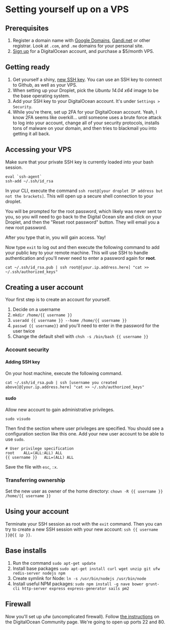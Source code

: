 # Setting yourself up on a VPS

## Prerequisites

1. Register a domain name with [Google Domains](https://domains.google.com/about/), [Gandi.net](http://www.gandi.net/) or other registrar. Look at `.com`, and `.me` domains for your personal site.
2. [Sign up](https://www.digitalocean.com/pricing/) for a DigitalOcean account, and purchase a $5/month VPS.

## Getting ready

1. Get yourself a shiny, [new SSH key](https://help.github.com/articles/generating-ssh-keys/). You can use an SSH key to connect to Github, as well as your VPS.
1. When setting up your Droplet, pick the *Ubuntu 14.04 x64* image to be the base operating system.
2. Add your SSH key to your DigitalOcean account. It's under `Settings > Security`.
2. While you're there, set up 2FA for your DigitalOcean account. Yeah, I know 2FA seems like overkill... until someone uses a brute force attack to log into your account, change all of your security protocols, installs tons of malware on your domain, and then tries to blackmail you into getting it all back.

## Accessing your VPS

Make sure that your private SSH key is currently loaded into your bash session.

```
eval `ssh-agent`
ssh-add ~/.ssh/id_rsa
```

In your CLI, execute the command `ssh root@[your droplet IP address but not the brackets]`. This will open up a secure shell connection to your droplet.

You will be prompted for the root password, which likely was never sent to you, so you will need to go back to the Digital Ocean site and click on your Droplet, and then the "Reset root password" button. They will email you a new root password.

After you type that in, you will gain access. Yay!

Now type `exit` to log out and then execute the following command to add your public key to your remote machine. This will use SSH to handle authentication and you'll never need to enter a password again for **root**.

```
cat ~/.ssh/id_rsa.pub | ssh root@[your.ip.address.here] "cat >> ~/.ssh/authorized_keys"
```

## Creating a user account

Your first step is to create an account for yourself.

1. Decide on a username
1. `mkdir /home/{{ username }}`
1. `useradd {{ username }} --home /home/{{ username }}`
1. `passwd {{ username}}` and you'll need to enter in the password for the user twice
1. Change the default shell with `chsh -s /bin/bash {{ username }}`

### Account security

#### Adding SSH key

On your host machine, execute the following command.

```
cat ~/.ssh/id_rsa.pub | ssh [username you created above]@[your.ip.address.here] "cat >> ~/.ssh/authorized_keys"
```

#### sudo

Allow new account to gain administrative privileges.

```
sudo visudo
```

Then find the section where user privileges are specified. You should see a configuration section like this one. Add your new user account to be able to use `sudo`.

```
# User privilege specification
root    ALL=(ALL:ALL) ALL
{{ username }}   ALL=(ALL) ALL
```

Save the file with `esc`, `:x`.

### Transferring ownership

Set the new user as owner of the home directory: `chown -R {{ username }} /home/{{ username }}`


## Using your account

Terminate your SSH session as root with the `exit` command. Then you can try to create a new SSH session with your new account: `ssh {{ username }}@{{ ip }}`.

## Base installs

1. Run the command `sudo apt-get update`
1. Install base packages `sudo apt-get install curl wget unzip git ufw redis-server nodejs npm`
1. Create symlink for Node: `ln -s /usr/bin/nodejs /usr/bin/node`
1. Install useful NPM packages: `sudo npm install -g nave bower grunt-cli http-server express express-generator sails pm2`

## Firewall

Now you'll set up ufw (uncomplicated firewall). Follow [the instructions](https://www.digitalocean.com/community/tutorials/how-to-setup-a-firewall-with-ufw-on-an-ubuntu-and-debian-cloud-server) on the DigitalOcean Community page. We're going to open up ports 22 and 80.




